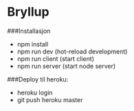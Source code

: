 # Bryllup


###Installasjon
- npm install
- npm run dev (hot-reload development)
- npm run client (start client)
- npm run server (start node server)

###Deploy til heroku:
- heroku login
- git push heroku master
